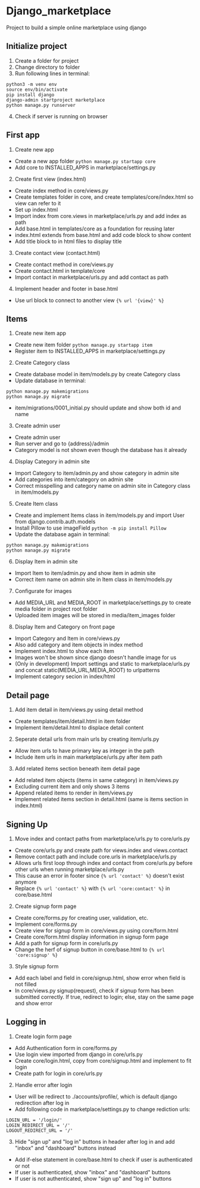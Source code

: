 # Django_marketplace
Project to build a simple online marketplace using django

## Initialize project
1. Create a folder for project
2. Change directory to folder
3. Run following lines in terminal:
```
python3 -m venv env
source env/bin/activate
pip install django
django-admin startproject marketplace
python manage.py runserver
```
4. Check if server is running on browser

## First app
1. Create new app
* Create a new app folder ```python manage.py startapp core```
* Add core to INSTALLED_APPS in marketplace/settings.py
2. Create first view (index.html)
* Create index method in core/views.py
* Create templates folder in core, and create templates/core/index.html so view can refer to it
* Set up index.html
* Import index from core.views in marketplace/urls.py and add index as path
* Add base.html in templates/core as a foundation for reusing later
* index.html extends from base.html and add code block to show content
* Add title block to in html files to display title
3. Create contact view (contact.html)
* Create contact method in core/views.py
* Create contact.html in template/core
* Import contact in marketplace/urls.py and add contact as path
4. Implement header and footer in base.html
* Use url block to connect to another view ```{% url '{view}' %}```

## Items
1. Create new item app
* Create new item folder ```python manage.py startapp item```
* Register item to INSTALLED_APPS in marketplace/settings.py
2. Create Category class
* Create database model in item/models.py by create Category class
* Update database in terminal:
```
python manage.py makemigrations
python manage.py migrate
```
* item/migrations/0001_initial.py should update and show both id and name
3. Create admin user
* Create admin user
* Run server and go to {address}/admin
* Category model is not shown even though the database has it already
4. Display Category in admin site
* Import Category to item/admin.py and show category in admin site
* Add categories into item/category on admin site
* Correct misspelling and category name on admin site in Category class in item/models.py
5. Create Item class
* Create and implement Items class in item/models.py and import User from django.contrib.auth.models
* Install Pillow to use imageField ```python -m pip install Pillow```
* Update the database again in terminal:
```
python manage.py makemigrations
python manage.py migrate
```
6. Display Item in admin site
* Import Item to item/admin.py and show item in admin site
* Correct item name on admin site in Item class in item/models.py
7. Configurate for images
* Add MEDIA_URL and MEDIA_ROOT in marketplace/settings.py to create media folder in project root folder
* Uploaded item images will be stored in media/item_images folder
8. Display Item and Category on front page
* Import Category and Item in core/views.py
* Also add category and item objects in index method
* Implement index.html to show each item
* Images won't be shown since django doesn't handle image for us
* (Only in development) Import settings and static to marketplace/urls.py and concat static(MEDIA_URL,MEDIA_ROOT) to urlpatterns
* Implement category secion in index/html

## Detail page
1. Add item detail in item/views.py using detail method
* Create templates/item/detail.html in item folder
* Implement item/detail.html to displace detail content
2. Seperate detail urls from main urls by creating item/urls.py
* Allow item urls to have primary key as integer in the path
* Include item urls in main marketplace/urls.py after item path
3. Add related items section beneath item detail page
* Add related item objects (items in same category) in item/views.py
* Excluding current item and only shows 3 items
* Append related items to render in item/views.py
* Implement related items section in detail.html (same is items section in index.html)

## Signing Up
1. Move index and contact paths from marketplace/urls.py to core/urls.py
* Create core/urls.py and create path for views.index and views.contact
* Remove contact path and include core.urls in marketplace/urls.py
* Allows urls first loop through index and contact from core/urls.py before other urls when running marketplace/urls.py
* This cause an error in footer since ```{% url 'contact' %}``` doesn't exist anymore
* Replace ```{% url 'contact' %}``` with ```{% url 'core:contact' %}``` in core/base.html
2. Create signup form page
* Create core/forms.py for creating user, validation, etc.
* Implement core/forms.py
* Create view for signup form in core/views.py using core/form.html
* Create core/form.html display information in signup form page
* Add a path for signup form in core/urls.py
* Change the herf of signup button in core/base.html to ```{% url 'core:signup' %}```
3. Style signup form
* Add each label and field in core/signup.html, show error when field is not filled
* In core/views.py signup(request), check if signup form has been submitted correctly. If true, redirect to login; else, stay on the same page and show error

## Logging in
1. Create login form page
* Add Authentication form in core/forms.py
* Use login view imported from django in core/urls.py
* Create core/login.html, copy from core/signup.html and implement to fit login 
* Create path for login in core/urls.py
2. Handle error after login
* User will be redirect to ./accounts/profile/, which is default django redirection after log in
* Add following code in marketplace/settings.py to change rediction urls:
```
LOGIN_URL = '/login/'
LOGIN_REDIRECT_URL = '/'
LOGOUT_REDIRECT_URL = '/'
``` 
3. Hide "sign up" and "log in" buttons in header after log in and add "inbox" and "dashboard" buttons instead
* Add if-else statement in core/base.html to check if user is authenticated or not
* If user is authenticated, show "inbox" and "dashboard" buttons
* If user is not authenticated, show "sign up" and "log in" buttons